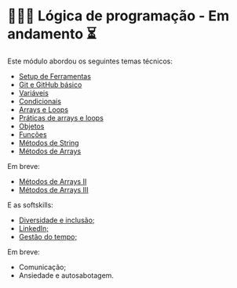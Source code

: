 # 👩🏼‍💻 Lógica de programação - Em andamento ⏳

Este módulo abordou os seguintes temas técnicos: 

- [Setup de Ferramentas](hello-world/) 
- [Git e GitHub básico](hello-world/) 
- [Variáveis](exercicios-backend-variaveis/)
- [Condicionais](exercicios-backend-condicionais/)
- [Arrays e Loops](exercicios-backend-arrays-loops/)
- [Práticas de arrays e loops](exercicios-backend-praticas/)
- [Objetos](exercicios-backend-objetos/)
- [Funções](exercicios-backend-funcoes/)
- [Métodos de String](exercicios-backend-metodos-strings/)
- [Métodos de Arrays](exercicios-backend-metodos-arrays/)

Em breve: 

- [Métodos de Arrays II]()
- [Métodos de Arrays III]()



E as softskills:

- [Diversidade e inclusão;](u1-logicaProgramação/carreiras/)
- [LinkedIn;](u1-logicaProgramação/carreiras/)
- [Gestão do tempo;](u1-logicaProgramação/carreiras/)

Em breve: 

- Comunicação;
- Ansiedade e autosabotagem.


